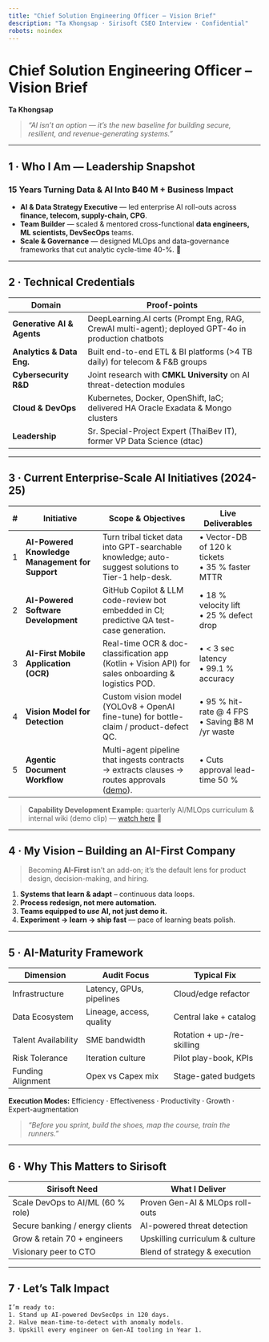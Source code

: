 ```yaml
---
title: "Chief Solution Engineering Officer – Vision Brief"
description: "Ta Khongsap · Sirisoft CSEO Interview · Confidential"
robots: noindex
---
```


# Chief Solution Engineering Officer – Vision Brief  
**Ta Khongsap**

> *“AI isn’t an option — it’s the new baseline for building secure, resilient, and revenue-generating systems.”*

---

## 1 · Who I Am — Leadership Snapshot
### 15 Years Turning Data & AI Into ฿40 M + Business Impact  

- **AI & Data Strategy Executive** — led enterprise AI roll-outs across **finance, telecom, supply-chain, CPG**.  
- **Team Builder** — scaled & mentored cross-functional **data engineers, ML scientists, DevSecOps** teams.  
- **Scale & Governance** — designed MLOps and data-governance frameworks that cut analytic cycle-time 40-%. 🔧

---

## 2 · Technical Credentials

| Domain | Proof-points |
|--------|-------------|
| **Generative AI & Agents** | DeepLearning.AI certs (Prompt Eng, RAG, CrewAI multi-agent); deployed GPT-4o in production chatbots |
| **Analytics & Data Eng.** | Built end-to-end ETL & BI platforms (>4 TB daily) for telecom & F&B groups |
| **Cybersecurity R&D** | Joint research with **CMKL University** on AI threat-detection modules |
| **Cloud & DevOps** | Kubernetes, Docker, OpenShift, IaC; delivered HA Oracle Exadata & Mongo clusters |
| **Leadership** | Sr. Special-Project Expert (ThaiBev IT), former VP Data Science (dtac) |

---

## 3 · Current Enterprise-Scale AI Initiatives (2024-25)

| # | Initiative | Scope & Objectives | Live Deliverables |
|---|------------|-------------------|-------------------|
| 1 | **AI-Powered Knowledge Management for Support** | Turn tribal ticket data into GPT-searchable knowledge; auto-suggest solutions to Tier-1 help-desk. | • Vector-DB of 120 k tickets <br>• 35 % faster MTTR |
| 2 | **AI-Powered Software Development** | GitHub Copilot & LLM code-review bot embedded in CI; predictive QA test-case generation. | • 18 % velocity lift <br>• 25 % defect drop |
| 3 | **AI-First Mobile Application (OCR)** | Real-time OCR & doc-classification app (Kotlin + Vision API) for sales onboarding & logistics POD. | • < 3 sec latency <br>• 99.1 % accuracy |
| 4 | **Vision Model for Detection** | Custom vision model (YOLOv8 + OpenAI fine-tune) for bottle-claim / product-defect QC. | • 95 % hit-rate @ 4 FPS <br>• Saving ฿8 M /yr waste |
| 5 | **Agentic Document Workflow** | Multi-agent pipeline that ingests contracts → extracts clauses → routes approvals ([demo](https://qgyoykmx.manus.space/)). | • Cuts approval lead-time 50 % |

> **Capability Development Example:** quarterly AI/MLOps curriculum & internal wiki (demo clip) — [watch here](https://kzml8wmdn62m0pm4mt86.lite.vusercontent.net/) 🔧

---

## 4 · My Vision – Building an AI-First Company
> Becoming **AI-First** isn’t an add-on; it’s the default lens for product design, decision-making, and hiring.

1. **Systems that learn & adapt** – continuous data loops.  
2. **Process redesign, not mere automation.**  
3. **Teams equipped to *use* AI, not just demo it.**  
4. **Experiment → learn → ship fast** — pace of learning beats polish.

---

## 5 · AI-Maturity Framework

| Dimension | Audit Focus | Typical Fix |
|-----------|-------------|-------------|
| Infrastructure | Latency, GPUs, pipelines | Cloud/edge refactor |
| Data Ecosystem | Lineage, access, quality | Central lake + catalog |
| Talent Availability | SME bandwidth | Rotation + up-/re-skilling |
| Risk Tolerance | Iteration culture | Pilot play-book, KPIs |
| Funding Alignment | Opex vs Capex mix | Stage-gated budgets |

**Execution Modes:** Efficiency · Effectiveness · Productivity · Growth · Expert-augmentation  
> *“Before you sprint, build the shoes, map the course, train the runners.”*

---

## 6 · Why This Matters to Sirisoft

| Sirisoft Need | What I Deliver |
|---------------|---------------|
| Scale DevOps to AI/ML (60 % role) | Proven Gen-AI & MLOps roll-outs |
| Secure banking / energy clients | AI-powered threat detection |
| Grow & retain 70 + engineers | Upskilling curriculum & culture |
| Visionary peer to CTO | Blend of strategy & execution |

---

## 7 · Let’s Talk Impact

```txt
I’m ready to:
1. Stand up AI-powered DevSecOps in 120 days.
2. Halve mean-time-to-detect with anomaly models.
3. Upskill every engineer on Gen-AI tooling in Year 1.
